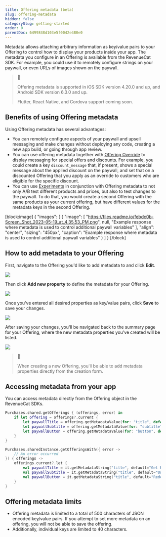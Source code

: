 ```yaml
---
title: Offering metadata (beta)
slug: offering-metadata
hidden: false
categorySlug: getting-started
order: 0
parentDoc: 6499848d103e5f0042e480e0
---
```

Metadata allows attaching arbitrary information as key/value pairs to your Offering to control how to display your products inside your app. The metadata you configure in an Offering is available from the RevenueCat SDK. For example, you could use it to remotely configure strings on your paywall, or even URLs of images shown on the paywall.

> 📘 
> 
> Offering metadata is supported in iOS SDK version 4.20.0 and up, and Android SDK version 6.3.0 and up.
> 
> Flutter, React Native, and Cordova support coming soon.

## Benefits of using Offering metadata

Using Offering metadata has several advantages: 

- You can remotely configure aspects of your paywall and upsell messaging and make changes without deploying any code, creating a new app build, or going through app review.
- You can use offering metadata together with [Offering Override](doc:offering-override) to display messaging for special offers and discounts. For example, you could create a key `discount_message` that, if present, shows a special message about the applied discount on the paywall, and set that on a discounted Offering that you apply as an override to customers who are eligible for the specific discount.
- You can use [Experiments](doc:experiments-v1) in conjunction with Offering metadata to not only A/B test different products and prices, but also to test changes to the paywall. To do that, you would create a second Offering with the same products as your current offering, but have different values for the metadata keys in the second Offering.

[block:image]
{
  "images": [
    {
      "image": [
        "https://files.readme.io/febdc0b-Screen_Shot_2023-05-19_at_4.35.53_PM.png",
        null,
        "Example response where metadata is used to control additional paywall variables"
      ],
      "align": "center",
      "sizing": "450px",
      "caption": "Example response where metadata is used to control additional paywall variables"
    }
  ]
}
[/block]

## How to add metadata to your Offering

First, navigate to the Offering you'd like to add metadata to and click **Edit**.

![](https://files.readme.io/b427522-Screen_Shot_2023-05-30_at_3.47.15_PM.png)

Then click **Add new property** to define the metadata for your Offering.

![](https://files.readme.io/3245cef-Screen_Shot_2023-05-30_at_3.47.28_PM.png)

Once you've entered all desired properties as key/value pairs, click **Save** to save your changes.

![](https://files.readme.io/2e32fcf-Screen_Shot_2023-05-30_at_3.48.25_PM.png)

After saving your changes, you'll be navigated back to the summary page for your Offering, where the new metadata properties you've created will be listed.

![](https://files.readme.io/756de89-Screen_Shot_2023-05-30_at_3.48.42_PM.png)

> 📘 
> 
> When creating a new Offering, you'll be able to add metadata properties directly from the creation form.

## Accessing metadata from your app

You can access metadata directly from the Offering object in the RevenueCat SDKs.

```swift 
Purchases.shared.getOfferings { (offerings, error) in
    if let offering = offerings?.current {
        let paywallTitle = offering.getMetadataValue(for: "title", default: "Get Pro")
        let paywallSubtitle = offering.getMetadataValue(for: "subtitle", default: "Unlock all the features")
        let paywallButton = offering.getMetadataValue(for: "button", default: "Redeem Trial")
    }
}
```
```kotlin 
Purchases.sharedInstance.getOfferingsWith({ error ->
    // An error occurred
}) { offerings ->
    offerings.current?.let {
        val paywallTitle = it.getMetadataString("title", default="Get Pro")
        val paywallSubtitle = it.getMetadataString("title", default="Unlock all the features")
        val paywallButton = it.getMetadataString("title", default="Redeem Trial")
    }
}
```

## Offering metadata limits

- Offering metadata is limited to a total of 500 characters of JSON encoded key/value pairs. If you attempt to set more metadata on an offering, you will not be able to save the offering.
- Additionally, individual keys are limited to 40 characters.